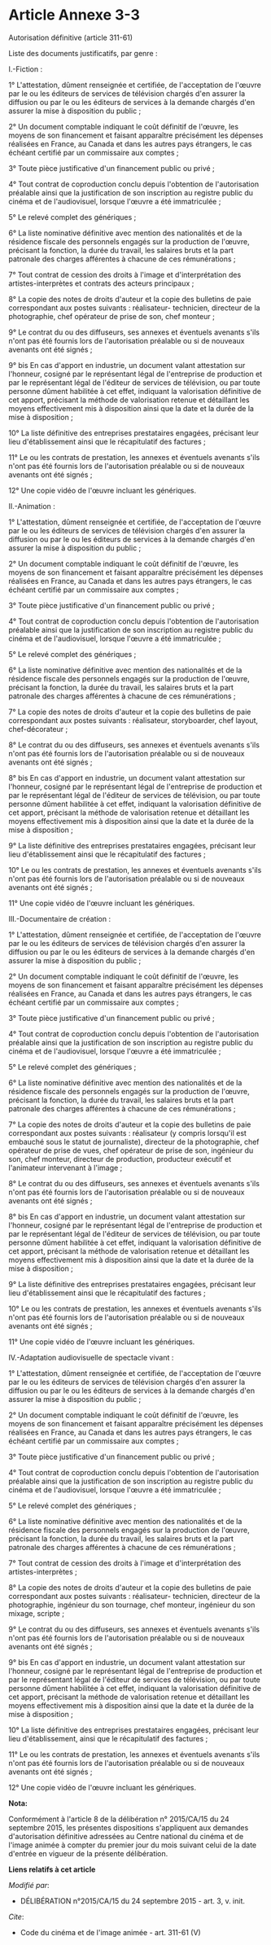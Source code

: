 # Article Annexe 3-3

Autorisation définitive (article 311-61) 

Liste des documents justificatifs, par genre : 

I.-Fiction : 

1° L'attestation, dûment renseignée et certifiée, de l'acceptation de l'œuvre par le ou les éditeurs de services de
télévision chargés d'en assurer la diffusion ou par le ou les éditeurs de services à la demande chargés d'en assurer la mise
à disposition du public ; 

2° Un document comptable indiquant le coût définitif de l'œuvre, les moyens de son financement et faisant apparaître
précisément les dépenses réalisées en France, au Canada et dans les autres pays étrangers, le cas échéant certifié par un
commissaire aux comptes ; 

3° Toute pièce justificative d'un financement public ou privé ; 

4° Tout contrat de coproduction conclu depuis l'obtention de l'autorisation préalable ainsi que la justification de son
inscription au registre public du cinéma et de l'audiovisuel, lorsque l'œuvre a été immatriculée ; 

5° Le relevé complet des génériques ; 

6° La liste nominative définitive avec mention des nationalités et de la résidence fiscale des personnels engagés sur la
production de l'œuvre, précisant la fonction, la durée du travail, les salaires bruts et la part patronale des charges
afférentes à chacune de ces rémunérations ; 

7° Tout contrat de cession des droits à l'image et d'interprétation des artistes-interprètes et contrats des acteurs
principaux ; 

8° La copie des notes de droits d'auteur et la copie des bulletins de paie correspondant aux postes suivants : réalisateur-
technicien, directeur de la photographie, chef opérateur de prise de son, chef monteur ; 

9° Le contrat du ou des diffuseurs, ses annexes et éventuels avenants s'ils n'ont pas été fournis lors de l'autorisation
préalable ou si de nouveaux avenants ont été signés ; 

9° bis En cas d'apport en industrie, un document valant attestation sur l'honneur, cosigné par le représentant légal de
l'entreprise de production et par le représentant légal de l'éditeur de services de télévision, ou par toute personne dûment
habilitée à cet effet, indiquant la valorisation définitive de cet apport, précisant la méthode de valorisation retenue et
détaillant les moyens effectivement mis à disposition ainsi que la date et la durée de la mise à disposition ; 

10° La liste définitive des entreprises prestataires engagées, précisant leur lieu d'établissement ainsi que le récapitulatif
des factures ; 

11° Le ou les contrats de prestation, les annexes et éventuels avenants s'ils n'ont pas été fournis lors de l'autorisation
préalable ou si de nouveaux avenants ont été signés ; 

12° Une copie vidéo de l'œuvre incluant les génériques. 

II.-Animation : 

1° L'attestation, dûment renseignée et certifiée, de l'acceptation de l'œuvre par le ou les éditeurs de services de
télévision chargés d'en assurer la diffusion ou par le ou les éditeurs de services à la demande chargés d'en assurer la mise
à disposition du public ; 

2° Un document comptable indiquant le coût définitif de l'œuvre, les moyens de son financement et faisant apparaître
précisément les dépenses réalisées en France, au Canada et dans les autres pays étrangers, le cas échéant certifié par un
commissaire aux comptes ; 

3° Toute pièce justificative d'un financement public ou privé ; 

4° Tout contrat de coproduction conclu depuis l'obtention de l'autorisation préalable ainsi que la justification de son
inscription au registre public du cinéma et de l'audiovisuel, lorsque l'œuvre a été immatriculée ; 

5° Le relevé complet des génériques ; 

6° La liste nominative définitive avec mention des nationalités et de la résidence fiscale des personnels engagés sur la
production de l'œuvre, précisant la fonction, la durée du travail, les salaires bruts et la part patronale des charges
afférentes à chacune de ces rémunérations ; 

7° La copie des notes de droits d'auteur et la copie des bulletins de paie correspondant aux postes suivants : réalisateur,
storyboarder, chef layout, chef-décorateur ; 

8° Le contrat du ou des diffuseurs, ses annexes et éventuels avenants s'ils n'ont pas été fournis lors de l'autorisation
préalable ou si de nouveaux avenants ont été signés ; 

8° bis En cas d'apport en industrie, un document valant attestation sur l'honneur, cosigné par le représentant légal de
l'entreprise de production et par le représentant légal de l'éditeur de services de télévision, ou par toute personne dûment
habilitée à cet effet, indiquant la valorisation définitive de cet apport, précisant la méthode de valorisation retenue et
détaillant les moyens effectivement mis à disposition ainsi que la date et la durée de la mise à disposition ; 

9° La liste définitive des entreprises prestataires engagées, précisant leur lieu d'établissement ainsi que le récapitulatif
des factures ; 

10° Le ou les contrats de prestation, les annexes et éventuels avenants s'ils n'ont pas été fournis lors de l'autorisation
préalable ou si de nouveaux avenants ont été signés ; 

11° Une copie vidéo de l'œuvre incluant les génériques. 

III.-Documentaire de création : 

1° L'attestation, dûment renseignée et certifiée, de l'acceptation de l'œuvre par le ou les éditeurs de services de
télévision chargés d'en assurer la diffusion ou par le ou les éditeurs de services à la demande chargés d'en assurer la mise
à disposition du public ; 

2° Un document comptable indiquant le coût définitif de l'œuvre, les moyens de son financement et faisant apparaître
précisément les dépenses réalisées en France, au Canada et dans les autres pays étrangers, le cas échéant certifié par un
commissaire aux comptes ; 

3° Toute pièce justificative d'un financement public ou privé ; 

4° Tout contrat de coproduction conclu depuis l'obtention de l'autorisation préalable ainsi que la justification de son
inscription au registre public du cinéma et de l'audiovisuel, lorsque l'œuvre a été immatriculée ; 

5° Le relevé complet des génériques ; 

6° La liste nominative définitive avec mention des nationalités et de la résidence fiscale des personnels engagés sur la
production de l'œuvre, précisant la fonction, la durée du travail, les salaires bruts et la part patronale des charges
afférentes à chacune de ces rémunérations ; 

7° La copie des notes de droits d'auteur et la copie des bulletins de paie correspondant aux postes suivants : réalisateur (y
compris lorsqu'il est embauché sous le statut de journaliste), directeur de la photographie, chef opérateur de prise de vues,
chef opérateur de prise de son, ingénieur du son, chef monteur, directeur de production, producteur exécutif et l'animateur
intervenant à l'image ; 

8° Le contrat du ou des diffuseurs, ses annexes et éventuels avenants s'ils n'ont pas été fournis lors de l'autorisation
préalable ou si de nouveaux avenants ont été signés ; 

8° bis En cas d'apport en industrie, un document valant attestation sur l'honneur, cosigné par le représentant légal de
l'entreprise de production et par le représentant légal de l'éditeur de services de télévision, ou par toute personne dûment
habilitée à cet effet, indiquant la valorisation définitive de cet apport, précisant la méthode de valorisation retenue et
détaillant les moyens effectivement mis à disposition ainsi que la date et la durée de la mise à disposition ; 

9° La liste définitive des entreprises prestataires engagées, précisant leur lieu d'établissement ainsi que le récapitulatif
des factures ; 

10° Le ou les contrats de prestation, les annexes et éventuels avenants s'ils n'ont pas été fournis lors de l'autorisation
préalable ou si de nouveaux avenants ont été signés ; 

11° Une copie vidéo de l'œuvre incluant les génériques. 

IV.-Adaptation audiovisuelle de spectacle vivant : 

1° L'attestation, dûment renseignée et certifiée, de l'acceptation de l'œuvre par le ou les éditeurs de services de
télévision chargés d'en assurer la diffusion ou par le ou les éditeurs de services à la demande chargés d'en assurer la mise
à disposition du public ; 

2° Un document comptable indiquant le coût définitif de l'œuvre, les moyens de son financement et faisant apparaître
précisément les dépenses réalisées en France, au Canada et dans les autres pays étrangers, le cas échéant certifié par un
commissaire aux comptes ; 

3° Toute pièce justificative d'un financement public ou privé ; 

4° Tout contrat de coproduction conclu depuis l'obtention de l'autorisation préalable ainsi que la justification de son
inscription au registre public du cinéma et de l'audiovisuel, lorsque l'œuvre a été immatriculée ; 

5° Le relevé complet des génériques ; 

6° La liste nominative définitive avec mention des nationalités et de la résidence fiscale des personnels engagés sur la
production de l'œuvre, précisant la fonction, la durée du travail, les salaires bruts et la part patronale des charges
afférentes à chacune de ces rémunérations ; 

7° Tout contrat de cession des droits à l'image et d'interprétation des artistes-interprètes ; 

8° La copie des notes de droits d'auteur et la copie des bulletins de paie correspondant aux postes suivants : réalisateur-
technicien, directeur de la photographie, ingénieur du son tournage, chef monteur, ingénieur du son mixage, scripte ; 

9° Le contrat du ou des diffuseurs, ses annexes et éventuels avenants s'ils n'ont pas été fournis lors de l'autorisation
préalable ou si de nouveaux avenants ont été signés ; 

9° bis En cas d'apport en industrie, un document valant attestation sur l'honneur, cosigné par le représentant légal de
l'entreprise de production et par le représentant légal de l'éditeur de services de télévision, ou par toute personne dûment
habilitée à cet effet, indiquant la valorisation définitive de cet apport, précisant la méthode de valorisation retenue et
détaillant les moyens effectivement mis à disposition ainsi que la date et la durée de la mise à disposition ; 

10° La liste définitive des entreprises prestataires engagées, précisant leur lieu d'établissement, ainsi que le
récapitulatif des factures ; 

11° Le ou les contrats de prestation, les annexes et éventuels avenants s'ils n'ont pas été fournis lors de l'autorisation
préalable ou si de nouveaux avenants ont été signés ; 

12° Une copie vidéo de l'œuvre incluant les génériques.

**Nota:**

Conformément à l'article 8 de la délibération n° 2015/CA/15 du 24 septembre 2015, les présentes dispositions s'appliquent aux
demandes d'autorisation définitive adressées au Centre national du cinéma et de l'image animée à compter du premier jour du
mois suivant celui de la date d'entrée en vigueur de la présente délibération.

**Liens relatifs à cet article**

_Modifié par_:

  - DÉLIBÉRATION n°2015/CA/15 du 24 septembre 2015 - art. 3, v. init.

_Cite_:

  - Code du cinéma et de l'image animée - art. 311-61 (V)
